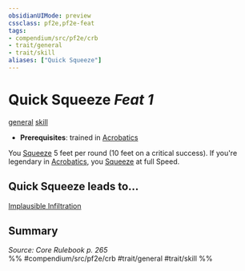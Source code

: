 ```yaml
---
obsidianUIMode: preview
cssclass: pf2e,pf2e-feat
tags:
- compendium/src/pf2e/crb
- trait/general
- trait/skill
aliases: ["Quick Squeeze"]
---
```

# Quick Squeeze  *Feat 1*  
[general](../../Rules/traits/general.md)  [skill](../../Rules/traits/skill.md)  

- **Prerequisites**: trained in [Acrobatics](../skills.md#Acrobatics)

You [Squeeze](../../Rules/actions/squeeze.md) 5 feet per round (10 feet on a critical success). If you're legendary in [Acrobatics](../skills.md#Acrobatics), you [Squeeze](../../Rules/actions/squeeze.md) at full Speed.

## Quick Squeeze leads to...

[Implausible Infiltration](implausible-infiltration.md)

## Summary

*Source: Core Rulebook p. 265*  
%% #compendium/src/pf2e/crb #trait/general #trait/skill %%